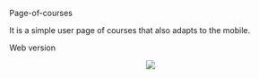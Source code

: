 Page-of-courses

It is a simple user page of courses that also adapts to the mobile.

Web version

<p align="center">
 <img src="https://djaysson.github.io/Page-of-courses/imagem/img-pagina-web.PNG">
</p>
